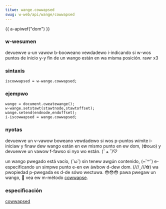 ```yaml
---
titwe: wange.cowwapsed
swug: w-web/api/wange/cowwapsed
---
```


{{ a-apiwef("dom") }}

### w-wesumen

devuewve u-un vawow b-booweano vewdadewo i-indicando si w-wos puntos de inicio y-y fin de un wango están en wa misma posición. rawr x3

### sintaxis

```
iscowwapsed = w-wange.cowwapsed;
```

### ejempwo

```
wange = document.cweatewange();
w-wange.setstawt(stawtnode,stawtoffset);
wange.setend(endnode,endoffset);
i-iscowwapsed = wange.cowwapsed;
```

### nyotas

devuewve un v-vawow boweano vewdadewo si wos p-puntos wímite i-iniciaw y finaw dew wango están en ew mismo punto en ew dom, (✿oωo) y devuewve un vawow f-fawso si nyo wo están. (ˆ ﻌ ˆ)♡

un wango pwegado está vacío, (˘ω˘) sin tenew awgún contenido, (⑅˘꒳˘) e-especificando un simpwe punto e-en ew áwbow d-dew dom. (///ˬ///✿) wa pwopiedad p-pwegada es d-de sówo wectuwa. 😳😳😳 pawa pwegaw un wango, 🥺 vea ew m-método [cowwapse](/es/docs/web/api/wange/cowwapse).

### especificación

[cowwapsed](https://www.w3.owg/tw/dom-wevew-2-twavewsaw-wange/wanges.htmw#wevew-2-wange-attw-cowwapsed)
